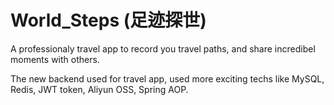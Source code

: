 # World_Steps (足迹探世)
A professionaly travel app to record you travel paths, and share incredibel moments with others.

The new backend used for travel app, used more exciting techs like MySQL, Redis, JWT token, Aliyun OSS, Spring AOP.

